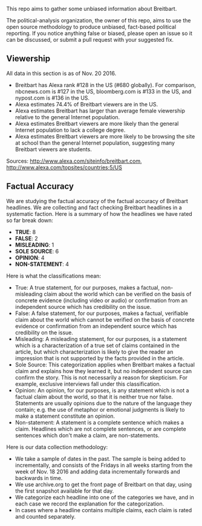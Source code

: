 This repo aims to gather some unbiased information about Breitbart.

The political-analysis organization, the owner of this repo, aims to use the open source methodology to produce unbiased, fact-based political reporting. If you notice anything false or biased, please open an issue so it can be discussed, or submit a pull request with your suggested fix.

Viewership
----------

All data in this section is as of Nov. 20 2016.

 * Breitbart has Alexa rank #128 in the US (#680 globally). For comparison, nbcnews.com is #127 in the US, bloomberg.com is #133 in the US, and nypost.com is #136 in the US.
 * Alexa estimates 74.4% of Breitbart viewers are in the US.
 * Alexa estimates Breitbart has larger than average female viewership relative to the general Internet population.
 * Alexa estimates Breitbart viewers are more likely than the general Internet population to lack a college degree.
 * Alexa estimates Breitbart viewers are more likely to be browsing the site at school than the general Internet population, suggesting many Breitbart viewers are students.

Sources: http://www.alexa.com/siteinfo/breitbart.com, http://www.alexa.com/topsites/countries;5/US

Factual Accuracy
----------------

We are studying the factual accuracy of the factual accuracy of Breitbart headlines. We are collecting and fact checking Breitbart headlines in a systematic faction. Here is a summary of how the headlines we have rated so far break down:

 * **TRUE**: 8
 * **FALSE**: 2
 * **MISLEADING**: 1
 * **SOLE SOURCE**: 6
 * **OPINION**: 4
 * **NON-STATEMENT**: 4

Here is what the classifications mean:

 * True: A true statement, for our purposes, makes a factual, non-misleading claim about the world which can be verified on the basis of concrete evidence (including video or audio) or confirmation from an independent source which has credibility on the issue.
 * False: A false statement, for our purposes, makes a factual, verifiable claim about the world which cannot be verified on the basis of concrete evidence or confirmation from an independent source which has credibility on the issue.
 * Misleading: A misleading statement, for our purposes, is a statement which is a characterization of a true set of claims contained in the article, but which characterization is likely to give the reader an impression that is not supported by the facts provided in the article.
 * Sole Source: This categorization applies when Breitbart makes a factual claim and explains how they learned it, but no independent source can confirm the story. This is not necessarily a reason for skepticism. For example, exclusive interviews fall under this classification.
 * Opinion: An opinion, for our purposes, is any statement which is not a factual claim about the world, so that it is neither true nor false. Statements are usually opinions due to the nature of the language they contain; e.g. the use of metaphor or emotional judgments is likely to make a statement constitute an opinion.
 * Non-statement: A statement is a complete sentence which makes a claim. Headlines which are not complete sentences, or are complete sentences which don't make a claim, are non-statements.

Here is our data collection methodology:

 * We take a sample of dates in the past. The sample is being added to incrementally, and
   consists of the Fridays in all weeks starting from the week of Nov. 18 2016 and adding
   data incrementally forwards and backwards in time.
 * We use archive.org to get the front page of Breitbart on that day, using the first snapshot available for that day.
 * We categorize each headline into one of the categories we have, and in each case we record the explanation for the categorization.
 * In cases where a headline contains multiple claims, each claim is rated and counted separately.
